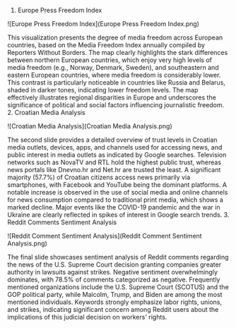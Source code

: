 1. Europe Press Freedom Index

![Europe Press Freedom Index](Europe Press Freedom Index.png)

This visualization presents the degree of media freedom across European countries, based on the Media Freedom Index annually compiled by Reporters Without Borders. The map clearly highlights the stark differences between northern European countries, which enjoy very high levels of media freedom (e.g., Norway, Denmark, Sweden), and southeastern and eastern European countries, where media freedom is considerably lower. This contrast is particularly noticeable in countries like Russia and Belarus, shaded in darker tones, indicating lower freedom levels. The map effectively illustrates regional disparities in Europe and underscores the significance of political and social factors influencing journalistic freedom.
2. Croatian Media Analysis

![Croatian Media Analysis](Croatian Media Analysis.png)

The second slide provides a detailed overview of trust levels in Croatian media outlets, devices, apps, and channels used for accessing news, and public interest in media outlets as indicated by Google searches. Television networks such as NovaTV and RTL hold the highest public trust, whereas news portals like Dnevno.hr and Net.hr are trusted the least. A significant majority (57.7%) of Croatian citizens access news primarily via smartphones, with Facebook and YouTube being the dominant platforms. A notable increase is observed in the use of social media and online channels for news consumption compared to traditional print media, which shows a marked decline. Major events like the COVID-19 pandemic and the war in Ukraine are clearly reflected in spikes of interest in Google search trends.
3. Reddit Comments Sentiment Analysis

![Reddit Comment Sentiment Analysis](Reddit Comment Sentiment Analysis.png)

The final slide showcases sentiment analysis of Reddit comments regarding the news of the U.S. Supreme Court decision granting companies greater authority in lawsuits against strikes. Negative sentiment overwhelmingly dominates, with 78.5% of comments categorized as negative. Frequently mentioned organizations include the U.S. Supreme Court (SCOTUS) and the GOP political party, while Malcolm, Trump, and Biden are among the most mentioned individuals. Keywords strongly emphasize labor rights, unions, and strikes, indicating significant concern among Reddit users about the implications of this judicial decision on workers' rights.


